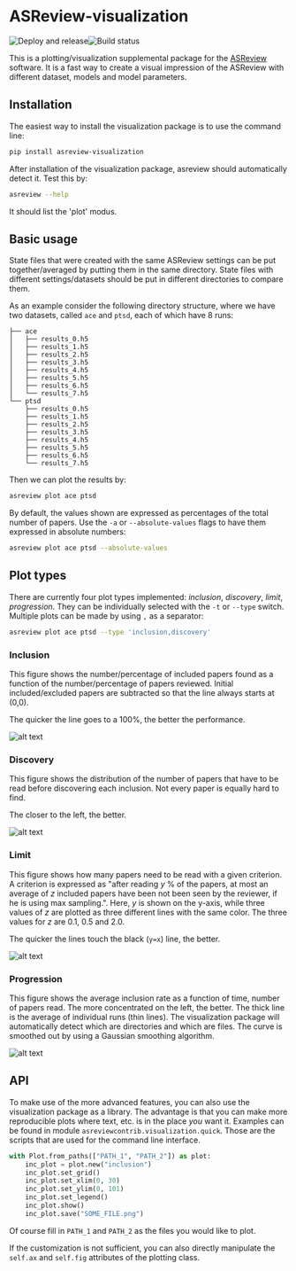 # ASReview-visualization

![Deploy and release](https://github.com/asreview/asreview-visualization/workflows/Deploy%20and%20release/badge.svg)![Build status](https://github.com/asreview/asreview-visualization/workflows/test-suite/badge.svg)

This is a plotting/visualization supplemental package for the 
[ASReview](https://github.com/asreview/asreview)
software. It is a fast way to create a visual impression of the ASReview with different
dataset, models and model parameters.

## Installation

The easiest way to install the visualization package is to use the command line:

``` bash
pip install asreview-visualization
```

After installation of the visualization package, asreview should automatically detect it.
Test this by:

```bash
asreview --help
```

It should list the 'plot' modus.

## Basic usage

State files that were created with the same ASReview settings can be put together/averaged by putting
them in the same directory. State files with different settings/datasets should be put in different 
directories to compare them.

As an example consider the following directory structure, where we have two datasets, called `ace` and
`ptsd`, each of which have 8 runs:

```
├── ace
│   ├── results_0.h5
│   ├── results_1.h5
│   ├── results_2.h5
│   ├── results_3.h5
│   ├── results_4.h5
│   ├── results_5.h5
│   ├── results_6.h5
│   └── results_7.h5
└── ptsd
    ├── results_0.h5
    ├── results_1.h5
    ├── results_2.h5
    ├── results_3.h5
    ├── results_4.h5
    ├── results_5.h5
    ├── results_6.h5
    └── results_7.h5
```

Then we can plot the results by:

```bash
asreview plot ace ptsd
```

By default, the values shown are expressed as percentages of the total number of papers. Use the
`-a` or `--absolute-values` flags to have them expressed in absolute numbers:

```bash
asreview plot ace ptsd --absolute-values
```


## Plot types

There are currently four plot types implemented:
_inclusion_, _discovery_, _limit_, _progression_.
They can be individually selected with the `-t` or `--type` switch. Multiple plots
can be made by using `,` as a separator:

```bash
asreview plot ace ptsd --type 'inclusion,discovery'
```

### Inclusion

This figure shows the number/percentage of included papers found as a function of the
number/percentage of papers reviewed. Initial included/excluded papers are subtracted so that the line
always starts at (0,0).

The quicker the line goes to a 100%, the better the performance.

![alt text](https://github.com/msdslab/asreview-visualization/blob/master/docs/inclusions.png?raw=true "Inclusions")

### Discovery

This figure shows the distribution of the number of papers that have to be read before discovering
each inclusion. Not every paper is equally hard to find.

The closer to the left, the better.

![alt text](https://github.com/msdslab/asreview-visualization/blob/master/docs/discovery.png?raw=true "Discovery")


### Limit

This figure shows how many papers need to be read with a given criterion. A criterion is expressed
as "after reading _y_ % of the papers, at most an average of _z_ included papers have been not been
seen by the reviewer, if he is using max sampling.". Here, _y_ is shown on the y-axis, while
three values of _z_ are plotted as three different lines with the same color. The three values for
_z_ are 0.1, 0.5 and 2.0.

The quicker the lines touch the black (`y=x`) line, the better.

![alt text](https://github.com/msdslab/asreview-visualization/blob/master/docs/limits.png?raw=true "Limits")

### Progression

This figure shows the average inclusion rate as a function of time, number of papers read.
The more concentrated on the left, the better. The thick line is the average of individual runs
(thin lines). The visualization package will automatically detect which are directories and which
are files. The curve is smoothed out by using a Gaussian smoothing algorithm.

![alt text](https://github.com/msdslab/asreview-visualization/blob/master/docs/progression.png?raw=true "Progression")


## API

To make use of the more advanced features, you can also use the visualization package
as a library. The advantage is that you can make more reproducible plots where text, etc. is
in the place *you* want it. Examples can be found in module `asreviewcontrib.visualization.quick`.
Those are the scripts that are used for the command line interface.

```python
with Plot.from_paths(["PATH_1", "PATH_2"]) as plot:
	inc_plot = plot.new("inclusion")
	inc_plot.set_grid()
	inc_plot.set_xlim(0, 30)
	inc_plot.set_ylim(0, 101)
	inc_plot.set_legend()
	inc_plot.show()
	inc_plot.save("SOME_FILE.png")
```

Of course fill in `PATH_1` and `PATH_2` as the files you would like to plot.

If the customization is not sufficient, you can also directly manipulate the `self.ax` and 
`self.fig` attributes of the plotting class.
